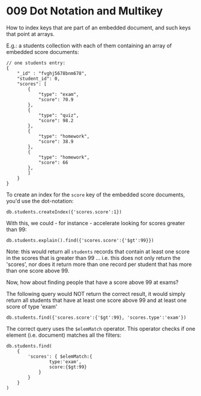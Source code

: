 # 009 Dot Notation and Multikey

How to index keys that are part of an embedded document, and such keys that point at arrays.

E.g.: a students collection with each of them containing an array of embedded score documents:

```
// one students entry:
{
    "_id" : "fvghj5678bnm678",
    "student_id": 0,
    "scores": [
        {
            "type": "exam",
            "score": 70.9
        },
        {
            "type": "quiz",
            "score": 98.2
        },
        {
            "type": "homework",
            "score": 38.9
        },
        {
            "type": "homework",
            "score": 66
        },
        ]
    }
}
```

To create an index for the `score` key of the embedded score documents, you'd use the dot-notation:

```
db.students.createIndex({'scores.score':1})
```

With this, we could - for instance - accelerate looking for scores greater than 99:

```
db.students.explain().find({'scores.score':{'$gt':99}})
```

Note: this would return all `students` records that contain at least one score in the scores that is greater than 99 ... i.e. this does not only return the 'scores', nor does it return more than one record per student that has more than one score above 99.

Now, how about finding people that have a score above 99 at exams?

The following query would NOT return the correct result, it would simply return all students that have at least one score above 99 and at least one score of type 'exam'

```
db.students.find({'scores.score':{'$gt':99}, 'scores.type':'exam'})
```

The correct query uses the `$elemMatch` operator. This operator checks if one element (i.e. document) matches all the filters:

```
db.students.find(
    {
        'scores': { $elemMatch:{
                type:'exam',
                score:{$gt:99}
            }
        }
    }
)
```


